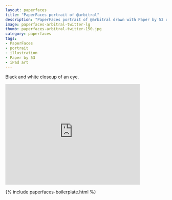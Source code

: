 ```yaml
---
layout: paperfaces
title: "PaperFaces portrait of @arbitral"
description: "PaperFaces portrait of @arbitral drawn with Paper by 53 on an iPad."
image: paperfaces-arbitral-twitter-lg
thumb: paperfaces-arbitral-twitter-150.jpg
category: paperfaces
tags: 
- PaperFaces
- portrait
- illustration
- Paper by 53
- iPad art
---
```


Black and white closeup of an eye.

<iframe width="420" height="315" src="http://www.youtube.com/embed/1VpNH3EQUg8" frameborder="0"> </iframe>

{% include paperfaces-boilerplate.html %}